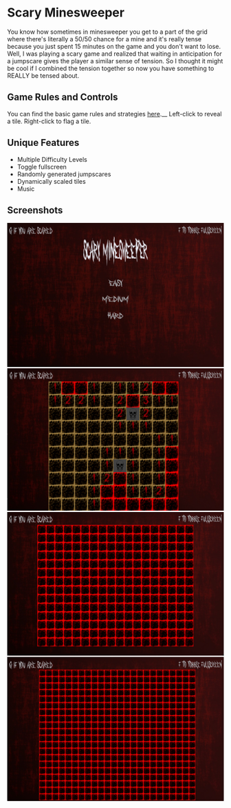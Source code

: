 # Scary Minesweeper
You know how sometimes in minesweeper you get to a part of the grid where there's literally a 50/50 chance for a mine and 
it's really tense because you just spent 15 minutes on the game and you don't want to lose. Well, I was playing a scary game and realized that waiting in anticipation for a jumpscare gives
the player a similar sense of tension. So I thought it might be cool if I combined the tension together so now you have something to REALLY be tensed about.
## Game Rules and Controls
You can find the basic game rules and strategies [here](https://minesweepergame.com/strategy/how-to-play-minesweeper.php#:~:text=Minesweeper%20Rules&text=Minesweeper%20is%20a%20game%20where,mine%20you%20lose%20the%20game!).__
 Left-click to reveal a tile. Right-click to flag a tile.
 ## Unique Features
 - Multiple Difficulty Levels
 - Toggle fullscreen
 - Randomly generated jumpscares
 - Dynamically scaled tiles
 - Music
## Screenshots
![Menu Screen](https://github.com/tango122/scary-minesweeper/blob/main/minesweeper_screenshots/MENU.png)
![Easy Level](https://github.com/tango122/scary-minesweeper/blob/main/minesweeper_screenshots/ez.png)
![Medium Level](https://github.com/tango122/scary-minesweeper/blob/main/minesweeper_screenshots/medium.png)
![Hard Level](https://github.com/tango122/scary-minesweeper/blob/main/minesweeper_screenshots/hard.png)

